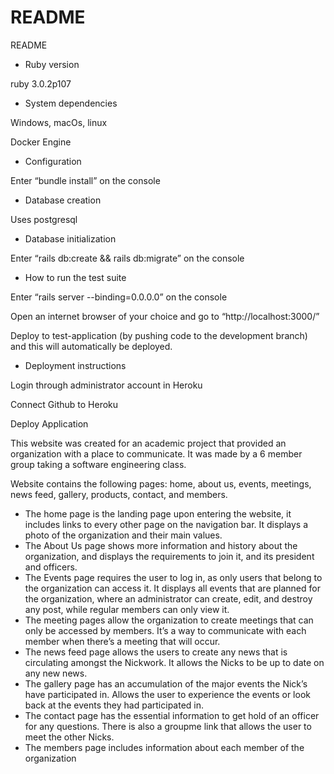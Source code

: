 # README

README

* Ruby version

ruby 3.0.2p107

* System dependencies

Windows, macOs, linux

Docker Engine

* Configuration

Enter “bundle install” on the console

* Database creation

Uses postgresql

* Database initialization

Enter “rails db:create && rails db:migrate” on the console

* How to run the test suite

Enter “rails server --binding=0.0.0.0” on the console

Open an internet browser of your choice and go to “http://localhost:3000/”

Deploy to test-application (by pushing code to the development branch) and this will automatically be deployed.

* Deployment instructions

Login through administrator account in Heroku

Connect Github to Heroku

Deploy Application
 
 
 
This website was created for an academic project that provided an organization with a place to communicate. It was made by a 6 member group taking a software engineering class.
 
Website contains the following pages: home, about us, events, meetings, news feed, gallery, products, contact, and members. 
* The home page is the landing page upon entering the website, it includes links to every other page on the navigation bar. It displays a photo of the organization and their main values.
* The About Us page shows more information and history about the organization, and displays the requirements to join it, and its president and officers.
* The Events page requires the user to log in, as only users that belong to the organization can access it. It displays all events that are planned for the organization, where an administrator can create, edit, and destroy any post, while regular members can only view it.
* The meeting pages allow the organization to create meetings that can only be accessed by members. It’s a way to communicate with each member when there’s a meeting that will occur.
* The news feed page allows the users to create any news that is circulating amongst the Nickwork. It allows the Nicks to be up to date on any new news. 
* The gallery page has an accumulation of the major events the Nick’s have participated in. Allows the user to experience the events or look back at the events they had participated in.
* The contact page has the essential information to get hold of an officer for any questions. There is also a groupme link that allows the user to meet the other Nicks.
* The members page includes information about each member of the organization

